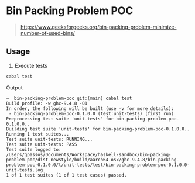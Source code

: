 # Bin Packing Problem POC

> https://www.geeksforgeeks.org/bin-packing-problem-minimize-number-of-used-bins/

## Usage

1. Execute tests
```bash
cabal test
```

Output
```
➜  bin-packing-problem-poc git:(main) cabal test
Build profile: -w ghc-9.4.8 -O1
In order, the following will be built (use -v for more details):
 - bin-packing-problem-poc-0.1.0.0 (test:unit-tests) (first run)
Preprocessing test suite 'unit-tests' for bin-packing-problem-poc-0.1.0.0..
Building test suite 'unit-tests' for bin-packing-problem-poc-0.1.0.0..
Running 1 test suites...
Test suite unit-tests: RUNNING...
Test suite unit-tests: PASS
Test suite logged to:
/Users/gpassos/Documents/Workspace/haskell-sandbox/bin-packing-problem-poc/dist-newstyle/build/aarch64-osx/ghc-9.4.8/bin-packing-problem-poc-0.1.0.0/t/unit-tests/test/bin-packing-problem-poc-0.1.0.0-unit-tests.log
1 of 1 test suites (1 of 1 test cases) passed.
```